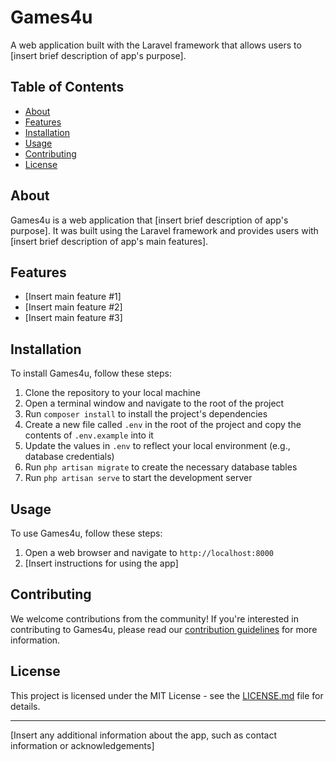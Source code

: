 # Games4u

A web application built with the Laravel framework that allows users to [insert brief description of app's purpose].

## Table of Contents

* [About](#about)
* [Features](#features)
* [Installation](#installation)
* [Usage](#usage)
* [Contributing](#contributing)
* [License](#license)

## About

Games4u is a web application that [insert brief description of app's purpose]. It was built using the Laravel framework and provides users with [insert brief description of app's main features]. 

## Features

- [Insert main feature #1]
- [Insert main feature #2]
- [Insert main feature #3]

## Installation

To install Games4u, follow these steps:

1. Clone the repository to your local machine
2. Open a terminal window and navigate to the root of the project
3. Run `composer install` to install the project's dependencies
4. Create a new file called `.env` in the root of the project and copy the contents of `.env.example` into it
5. Update the values in `.env` to reflect your local environment (e.g., database credentials)
6. Run `php artisan migrate` to create the necessary database tables
7. Run `php artisan serve` to start the development server

## Usage

To use Games4u, follow these steps:

1. Open a web browser and navigate to `http://localhost:8000`
2. [Insert instructions for using the app]

## Contributing

We welcome contributions from the community! If you're interested in contributing to Games4u, please read our [contribution guidelines](CONTRIBUTING.md) for more information.

## License

This project is licensed under the MIT License - see the [LICENSE.md](LICENSE.md) file for details.

---

[Insert any additional information about the app, such as contact information or acknowledgements]
